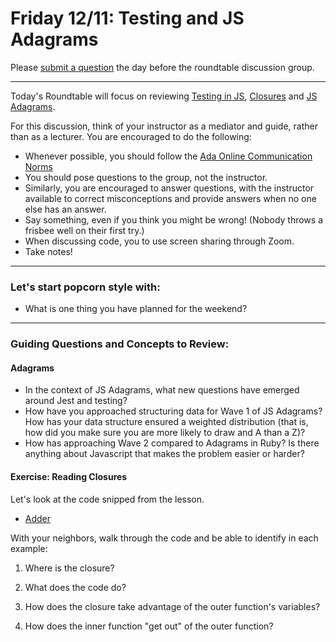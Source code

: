 # Friday 12/11: Testing and JS Adagrams

Please [submit a question](https://airtable.com/shrOEPwWbMZXxXlTt) the day before the roundtable discussion group.

---

Today's Roundtable will focus on reviewing [Testing in JS](https://learn-2.galvanize.com/cohorts/2036/blocks/1038/content_files/01-js-week-1/js-testing.md), [Closures](https://learn-2.galvanize.com/cohorts/2036/blocks/1038/content_files/01-js-week-1/closures-intro.md) and [JS Adagrams](https://learn-2.galvanize.com/cohorts/2036/blocks/1038/content_files/01-js-week-1/js-adagrams.checkpoint.md?assessment=true).

For this discussion, think of your instructor as a mediator and guide, rather than as a lecturer. You are encouraged to do the following:

* Whenever possible, you should follow the [Ada Online Communication Norms](https://learn-2.galvanize.com/cohorts/2036/blocks/882/content_files/00-welcome-to-ada/02-wk01-online-communication-norms.md)
* You should pose questions to the group, not the instructor.
* Similarly, you are encouraged to answer questions, with the instructor available to correct misconceptions and provide answers when no one else has an answer.
* Say something, even if you think you might be wrong! (Nobody throws a frisbee well on their first try.)
* When discussing code, you to use screen sharing through Zoom.
* Take notes!

---

### Let's start popcorn style with:
* What is one thing you have planned for the weekend?


---

### Guiding Questions and Concepts to Review:

#### Adagrams
* In the context of JS Adagrams, what new questions have emerged around Jest and testing?
* How have you approached structuring data for Wave 1 of JS Adagrams? How has your data structure ensured a weighted distribution (that is, how did you make sure you are more likely to draw and A than a Z)?
* How has approaching Wave 2 compared to Adagrams in Ruby? Is there anything about Javascript that makes the problem easier or harder?

#### Exercise: Reading Closures

Let's look at the code snipped from the lesson.

- [Adder](https://repl.it/@adadev/Closures-Example-Adder)

With your neighbors, walk through the code and be able to identify in each example:

1. Where is the closure?

1. What does the code do?

1. How does the closure take advantage of the outer function's variables?

1. How does the inner function "get out" of the outer function?